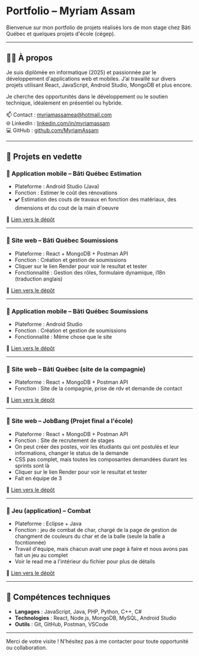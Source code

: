 # Portfolio – Myriam Assam

Bienvenue sur mon portfolio de projets réalisés lors de mon stage chez Bâti Québec et quelques projets d'école (cégep).

---

## 👩‍💻 À propos

Je suis diplômée en informatique (2025) et passionnée par le développement d'applications web et mobiles. J’ai travaillé sur divers projets utilisant React, JavaScript, Android Studio, MongoDB et plus encore.

Je cherche des opportunités dans le développement ou le soutien technique, idéalement en présentiel ou hybride.

📫 Contact : myriamassamea@hotmail.com  
🌐 LinkedIn : [linkedin.com/in/myriamassam](https://www.linkedin.com/feed/?trk=public_profile_not-found-log-in_google-one-tap-submit)  
💻 GitHub : [github.com/MyriamAssam](https://github.com/MyriamAssam/app-soumission)

---

## 📂 Projets en vedette

### 🔹 Application mobile – Bâti Québec Estimation
- Plateforme : Android Studio (Java)
- Fonction : Estimer le coût des rénovations
- ✔️ Estimation des couts de travaux en fonction des matériaux, des dimensions et du cout de la main d'oeuvre

🔗 [Lien vers le dépôt](https://github.com/MyriamAssam/app-estimation)

---

### 🔹 Site web – Bâti Québec Soumissions
- Plateforme : React + MongoDB + Postman API
- Fonction : Création et gestion de soumissions
- Cliquer sur le lien Render pour voir le resultat et tester
- Fonctionnalité : Gestion des rôles, formulaire dynamique, i18n (traduction anglais)

🔗 [Lien vers le dépôt](https://github.com/MyriamAssam/app-soumission)

---
### 🔹 Application mobile – Bâti Québec Soumissions
- Plateforme : Android Studio
- Fonction : Création et gestion de soumissions
- Fonctionnalité : Même chose que le site

🔗 [Lien vers le dépôt](https://github.com/MyriamAssam/soumissions-and.git)

---

### 🔹 Site web – Bâti Québec (site de la compagnie)
- Plateforme : React + MongoDB + Postman API
- Fonction : Site de la compagnie, prise de rdv et demande de contact

🔗 [Lien vers le dépôt](https://github.com/MyriamAssam/bati.git)

---

### 🔹 Site web – JobBang (Projet final a l'école)
- Plateforme : React + MongoDB + Postman API
- Fonction : Site de recrutement de stages
- On peut créer des postes, voir les étudiants qui ont postulés et leur informations, changer le status de la demande
- CSS pas complet, mais toutes les composantes demandées durant les sprints sont là
- Cliquer sur le lien Render pour voir le resultat et tester
- Fait en équipe de 3 

🔗 [Lien vers le dépôt](https://github.com/MyriamAssam/ProjetJob.git)

---

### 🔹 Jeu (application) – Combat
- Plateforme : Eclipse + Java
- Fonction : jeu de combat de char, chargé de la page de gestion de changment de couleurs du char et de la balle (seule la balle a focntionnée)
- Travail d'équipe, mais chacun avait une page à faire et nous avons pas fait un jeu au complet
- Voir le read me a l'intérieur du fichier pour plus de détails

🔗 [Lien vers le dépôt](https://github.com/MyriamAssam/ProjetJob.git)

---

## 📌 Compétences techniques

- **Langages** : JavaScript, Java, PHP, Python, C++, C#
- **Technologies** : React, Node.js, MongoDB, MySQL, Android Studio
- **Outils** : Git, GitHub, Postman, VSCode

---
Merci de votre visite ! N'hésitez pas à me contacter pour toute opportunité ou collaboration.
